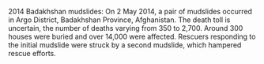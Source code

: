 2014 Badakhshan mudslides: On 2 May 2014, a pair of mudslides occurred in Argo District, Badakhshan Province, Afghanistan. The death toll is uncertain, the number of deaths varying from 350 to 2,700. Around 300 houses were buried and over 14,000 were affected. Rescuers responding to the initial mudslide were struck by a second mudslide, which hampered rescue efforts.
